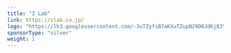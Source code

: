 ```yaml
---
title: "Z Lab"
link: https://zlab.co.jp/
logo: "https://lh3.googleusercontent.com/-3uTZyfiB7aKXuTZupN29D0JdKj83Yg1gAyqwaYf89ZKZVEyembka43R1ocpPbHUaU_HZ8nwGC7d3yyvEbGw8QZS4zMNTaAXeFXPjqziwHpSHZRt5DmYiLn0A6B2Rg8rBO5RDkRyzrI=w500"
sponsorType: "silver"
weight: 1
---
```

